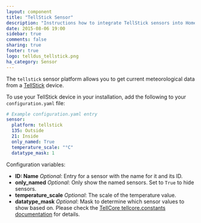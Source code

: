 ```yaml
---
layout: component
title: "TellStick Sensor"
description: "Instructions how to integrate TellStick sensors into Home Assistant."
date: 2015-08-06 19:00
sidebar: true
comments: false
sharing: true
footer: true
logo: telldus_tellstick.png
ha_category: Sensor
---
```



The `tellstick` sensor platform allows you to get current meteorological data from a [TellStick](http://www.telldus.se/products/tellstick) device.

To use your TellStick device in your installation, add the following to your `configuration.yaml` file:

```yaml
# Example configuration.yaml entry
sensor:
  platform: tellstick
  135: Outside
  21: Inside
  only_named: True
  temperature_scale: "°C"
  datatype_mask: 1
```

Configuration variables:

- **ID: Name** *Optional*: Entry for a sensor with the name for it and its ID.
- **only_named** *Optional*: Only show the named sensors. Set to `True` to hide sensors.
- **temperature_scale** *Optional*: The scale of the temperature value.
- **datatype_mask** *Optional*: Mask to determine which sensor values to show based on. Please check the [TellCore tellcore.constants documentation](https://tellcore-py.readthedocs.org/en/v1.1.2/constants.html#module-tellcore.constants) for details.

